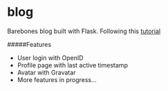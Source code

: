 blog
====

Barebones blog built with Flask.
Following this [tutorial](http://blog.miguelgrinberg.com/post/the-flask-mega-tutorial-part-i-hello-world)

#####Features
- User login with OpenID
- Profile page with last active timestamp
- Avatar with Gravatar
- More features in progress...
